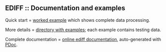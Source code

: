 EDIFF :: Documentation and examples
-----------------------------------

Quick start =
[worked example](https://www.dropbox.com/scl/fi/3hb78voxd17wb3fzh9n1p/01_ediff_au.nb.pdf?rlkey=qmbvwaw80o1gbe262hwgjvmgx&dl=0)
which shows complete data processing.

More details =
[directory with examples](https://www.dropbox.com/scl/fo/td6rkdgp2usxosj1vqeku/h?rlkey=41carfdej5h2f8f4yscbuvagm&dl=0);
each example contains testing data.

Complete documentation =
[online ediff documentation](./pdoc.html/index.html),
auto-generated with [PDoc](https://pdoc.dev).
